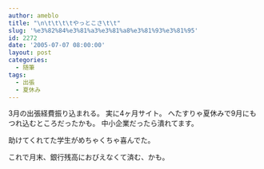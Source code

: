 ```yaml
---
author: ameblo
title: "\n\t\t\t\tやっとこさ\t\t"
slug: '%e3%82%84%e3%81%a3%e3%81%a8%e3%81%93%e3%81%95'
id: 2272
date: '2005-07-07 08:00:00'
layout: post
categories:
  - 随筆
tags:
  - 出張
  - 夏休み
---
```


3月の出張経費振り込まれる。 実に4ヶ月サイト。 へたすりゃ夏休みで9月にもつれ込むところだったかも。 中小企業だったら潰れてます。

助けてくれてた学生がめちゃくちゃ喜んでた。

これで月末、銀行残高におびえなくて済む、かも。